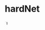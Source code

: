 # hardNet
<img src="https://github.com/conn01sseur/hardNet/blob/main/pic/pngimg.com - scoop_net_PNG21.png" alt="PNG" style="width:10px; height:10px"/>
